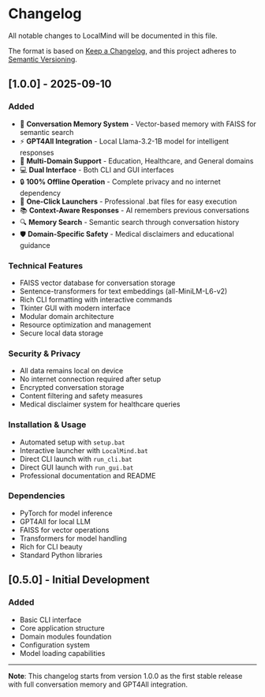 # Changelog

All notable changes to LocalMind will be documented in this file.

The format is based on [Keep a Changelog](https://keepachangelog.com/en/1.0.0/),
and this project adheres to [Semantic Versioning](https://semver.org/spec/v2.0.0.html).

## [1.0.0] - 2025-09-10

### Added
- 🧠 **Conversation Memory System** - Vector-based memory with FAISS for semantic search
- ⚡ **GPT4All Integration** - Local Llama-3.2-1B model for intelligent responses
- 🎯 **Multi-Domain Support** - Education, Healthcare, and General domains
- 💻 **Dual Interface** - Both CLI and GUI interfaces
- 🔒 **100% Offline Operation** - Complete privacy and no internet dependency
- 🚀 **One-Click Launchers** - Professional .bat files for easy execution
- 📚 **Context-Aware Responses** - AI remembers previous conversations
- 🔍 **Memory Search** - Semantic search through conversation history
- 🛡️ **Domain-Specific Safety** - Medical disclaimers and educational guidance

### Technical Features
- FAISS vector database for conversation storage
- Sentence-transformers for text embeddings (all-MiniLM-L6-v2)
- Rich CLI formatting with interactive commands
- Tkinter GUI with modern interface
- Modular domain architecture
- Resource optimization and management
- Secure local data storage

### Security & Privacy
- All data remains local on device
- No internet connection required after setup
- Encrypted conversation storage
- Content filtering and safety measures
- Medical disclaimer system for healthcare queries

### Installation & Usage
- Automated setup with `setup.bat`
- Interactive launcher with `LocalMind.bat`
- Direct CLI launch with `run_cli.bat`
- Direct GUI launch with `run_gui.bat`
- Professional documentation and README

### Dependencies
- PyTorch for model inference
- GPT4All for local LLM
- FAISS for vector operations
- Transformers for model handling
- Rich for CLI beauty
- Standard Python libraries

## [0.5.0] - Initial Development

### Added
- Basic CLI interface
- Core application structure
- Domain modules foundation
- Configuration system
- Model loading capabilities

---

**Note**: This changelog starts from version 1.0.0 as the first stable release with full conversation memory and GPT4All integration.

